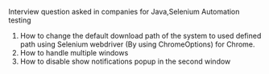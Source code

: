 Interview question asked in companies for Java,Selenium Automation testing

1. How to change the default download path of the system to used defined path using Selenium webdriver (By using ChromeOptions) for Chrome.
2. How to handle multiple windows
3. How to disable show notifications popup in the second window
